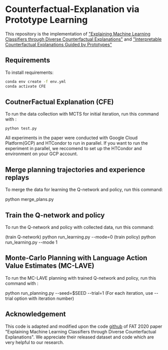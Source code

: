 # Counterfactual-Explanation via Prototype Learning
This repository is the implementation of ["Explaining Machine Learning Classifiers through Diverse Counterfactual Explanations"](https://dl.acm.org/doi/pdf/10.1145/3351095.3372850) and ["Interpretable Counterfactual Explanations Guided by Prototypes"](https://arxiv.org/pdf/1907.02584.pdf)
## Requirements
To install requirements:

```sh
conda env create -f env.yml
conda activate CFE
```

## CoutnerFactual Explanation (CFE) 
To run the data collection with MCTS for initial iteration, run this command with :

```
python test.py
```
All experiments in the paper were conducted with Google Cloud Platform(GCP) and HTCondor to run in parallel. If you want to run the experiment in parallel, we reccomend to set up the HTCondor and environment on your GCP account.

## Merge planning trajectories and experience replays
To merge the data for learning the Q-network and policy, run this command:

python merge_plans.py
## Train the Q-network and policy
To run the Q-network and policy with collected data, run this command:

(train Q-network) python run_learning.py --mode=0
(train policy) python run_learning.py --mode 1
## Monte-Carlo Planning with Language Action Value Estimates (MC-LAVE)
To run the MC-LAVE planning with trained Q-network and policy, run this command with :

python run_planning.py --seed=$SEED --trial=1
(For each iteration, use --trial option with iteration number)

## Acknowledgement
This code is adapted and modified upon the code [github](https://github.com/interpretml/DiCE) of FAT 2020 paper "Explaining Machine Learning Classifiers through Diverse
Counterfactual Explanations". We appreciate their released dataset and code which are very helpful to our research.
